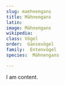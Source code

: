 ```yaml
---
slug: maehnengans
title: Mähnengans
latin:
image: Mähnengans
wikipedia: 
class: Vögel
order:  Gänsevögel
family:  Entenvögel 
species:  Mähnengans

---
```


I am content.
